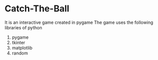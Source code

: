 # Catch-The-Ball
It is an interactive game created in pygame
The game uses the following libraries of python
1) pygame
2) tkinter
3) matplotlib
4) random
